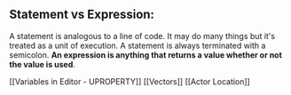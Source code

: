 
## Statement vs Expression:

A statement is analogous to a line of code. It may do many things but it's treated as a unit of execution. A statement is always terminated with a semicolon. **An expression is anything that returns a value whether or not the value is used**.


[[Variables in Editor - UPROPERTY]]
[[Vectors]]
[[Actor Location]]